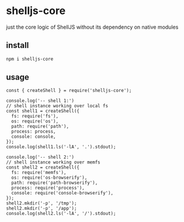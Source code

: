 # shelljs-core

just the core logic of ShellJS without its dependency on native modules

## install

```bash
npm i shelljs-core
```

## usage

```JS
const { createShell } = require('shelljs-core');

console.log('-- shell 1:')
// shell instance working over local fs
const shell1 = createShell({
  fs: require('fs'),
  os: require('os'),
  path: require('path'),
  process: process,
  console: console,
});
console.log(shell1.ls('-lA', '.').stdout);

console.log('-- shell 2:')
// shell instance working over memfs
const shell2 = createShell({
  fs: require('memfs'),
  os: require('os-browserify'),
  path: require('path-browserify'),
  process: require('process'),
  console: require('console-browserify'),
});
shell2.mkdir('-p', '/tmp');
shell2.mkdir('-p', '/app');
console.log(shell2.ls('-lA', '/').stdout);
```
